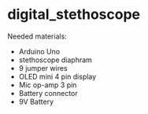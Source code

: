 # digital_stethoscope
Needed materials:
- Arduino Uno
- stethoscope diaphram
- 9 jumper wires
- OLED mini 4 pin display
- Mic op-amp 3 pin
- Battery connector
- 9V Battery
  
